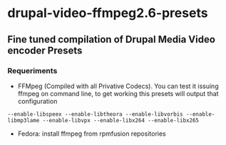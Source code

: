 # drupal-video-ffmpeg2.6-presets #

## Fine tuned compilation of Drupal Media Video encoder Presets ##

### Requeriments ###
- FFMpeg (Compiled with all Privative Codecs). You can test it issuing ffmpeg on command line, to get working this presets will output that configuration
```
--enable-libspeex --enable-libtheora --enable-libvorbis --enable-libmp3lame --enable-libvpx --enable-libx264 --enable-libx265
```
- Fedora: install ffmpeg from rpmfusion repositories
